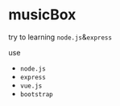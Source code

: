 # musicBox
try to learning `node.js`&`express`

use
* `node.js`
* `express`
* `vue.js`
* `bootstrap`
